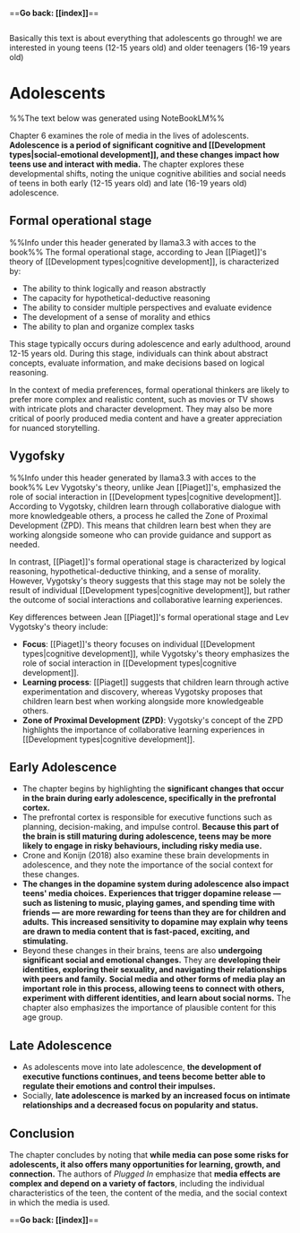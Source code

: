 ==**Go back: [[index]]**==
```table-of-contents
```
Basically this text is about everything that adolescents go through! we are interested in young teens (12-15 years old) and older teenagers (16-19 years old)

# Adolescents
%%The text below was generated using NoteBookLM%%

Chapter 6 examines the role of media in the lives of adolescents. **Adolescence is a period of significant cognitive and [[Development types|social-emotional development]], and these changes impact how teens use and interact with media.** The chapter explores these developmental shifts, noting the unique cognitive abilities and social needs of teens in both early (12-15 years old) and late (16-19 years old) adolescence.
## Formal operational stage
%%Info under this header generated by llama3.3 with acces to the book%%
The formal operational stage, according to Jean [[Piaget]]'s theory of [[Development types|cognitive development]], is characterized by:

- The ability to think logically and reason abstractly
- The capacity for hypothetical-deductive reasoning
- The ability to consider multiple perspectives and evaluate evidence
- The development of a sense of morality and ethics
- The ability to plan and organize complex tasks

This stage typically occurs during adolescence and early adulthood, around 12-15 years old. During this stage, individuals can think about abstract concepts, evaluate information, and make decisions based on logical reasoning.

In the context of media preferences, formal operational thinkers are likely to prefer more complex and realistic content, such as movies or TV shows with intricate plots and character development. They may also be more critical of poorly produced media content and have a greater appreciation for nuanced storytelling.

## Vygofsky
%%Info under this header generated by llama3.3 with acces to the book%%
Lev Vygotsky's theory, unlike Jean [[Piaget]]'s, emphasized the role of social interaction in [[Development types|cognitive development]]. According to Vygotsky, children learn through collaborative dialogue with more knowledgeable others, a process he called the Zone of Proximal Development (ZPD). This means that children learn best when they are working alongside someone who can provide guidance and support as needed.

In contrast, [[Piaget]]'s formal operational stage is characterized by logical reasoning, hypothetical-deductive thinking, and a sense of morality. However, Vygotsky's theory suggests that this stage may not be solely the result of individual [[Development types|cognitive development]], but rather the outcome of social interactions and collaborative learning experiences.

Key differences between Jean [[Piaget]]'s formal operational stage and Lev Vygotsky's theory include:

- **Focus**: [[Piaget]]'s theory focuses on individual [[Development types|cognitive development]], while Vygotsky's theory emphasizes the role of social interaction in [[Development types|cognitive development]].
- **Learning process**: [[Piaget]] suggests that children learn through active experimentation and discovery, whereas Vygotsky proposes that children learn best when working alongside more knowledgeable others.
- **Zone of Proximal Development (ZPD)**: Vygotsky's concept of the ZPD highlights the importance of collaborative learning experiences in [[Development types|cognitive development]].

## Early Adolescence
- The chapter begins by highlighting the **significant changes that occur in the brain during early adolescence, specifically in the prefrontal cortex.**
- The prefrontal cortex is responsible for executive functions such as planning, decision-making, and impulse control. **Because this part of the brain is still maturing during adolescence, teens may be more likely to engage in risky behaviours, including risky media use.**
- Crone and Konijn (2018) also examine these brain developments in adolescence, and they note the importance of the social context for these changes.
- **The changes in the dopamine system during adolescence also impact teens' media choices.** **Experiences that trigger dopamine release — such as listening to music, playing games, and spending time with friends — are more rewarding for teens than they are for children and adults.** **This increased sensitivity to dopamine may explain why teens are drawn to media content that is fast-paced, exciting, and stimulating.**
- Beyond these changes in their brains, teens are also **undergoing significant social and emotional changes.** They are **developing their identities, exploring their sexuality, and navigating their relationships with peers and family.** **Social media and other forms of media play an important role in this process, allowing teens to connect with others, experiment with different identities, and learn about social norms.** The chapter also emphasizes the importance of plausible content for this age group.

## Late Adolescence
- As adolescents move into late adolescence, **the development of executive functions continues, and teens become better able to regulate their emotions and control their impulses.**
- Socially, **late adolescence is marked by an increased focus on intimate relationships and a decreased focus on popularity and status.**

## Conclusion

The chapter concludes by noting that **while media can pose some risks for adolescents, it also offers many opportunities for learning, growth, and connection.** The authors of _Plugged In_ emphasize that **media effects are complex and depend on a variety of factors**, including the individual characteristics of the teen, the content of the media, and the social context in which the media is used.

==**Go back: [[index]]**==